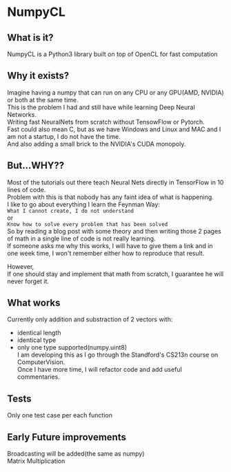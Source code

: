 # NumpyCL
## What is it?
NumpyCL is a Python3 library built on top of OpenCL for fast computation  

## Why it exists?
Imagine having a numpy that can run on any CPU or any GPU(AMD, NVIDIA) or both at the same time.  
This is the problem I had and still have while learning Deep Neural Networks.  
Writing fast NeuralNets from scratch without TensowFlow or Pytorch.  
Fast could also mean C, but as we have Windows and Linux and MAC and I am not a startup, I do not have the time.  
And also adding a small brick to the NVIDIA's CUDA monopoly.  

## But...WHY??
Most of the tutorials out there teach Neural Nets directly in TensorFlow in 10 lines of code.  
Problem with this is that nobody has any faint idea of what is happening.  
I like to go about everything I learn the Feynman Way:  
  `What I cannot create, I do not understand`  
  or  
  `Know how to solve every problem that has been solved`  
So by reading a blog post with some theory and then writing those 2 pages of math in a single line of code is not really learning.  
If someone asks me why this works, I will have to give them a link and in one week time, I won't remember either how to reproduce that result.  

However,  
If one should stay and implement that math from scratch, I guarantee he will never forget it.  

## What works
Currently only addition and substraction of 2 vectors with:  
  - identical length  
  - identical type  
  - only one type supported(numpy.uint8)  
I am developing this as I go through the Standford's CS213n course on ComputerVision.  
Once I have more time, I will refactor code and add useful commentaries.  

## Tests
Only one test case per each function

## Early Future improvements
Broadcasting will be added(the same as numpy)  
Matrix Multiplication

